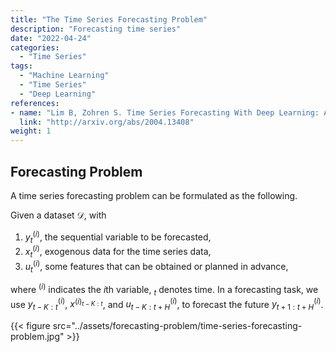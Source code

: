 ```yaml
---
title: "The Time Series Forecasting Problem"
description: "Forecasting time series"
date: "2022-04-24"
categories:
  - "Time Series"
tags:
  - "Machine Learning"
  - "Time Series"
  - "Deep Learning"
references:
- name: "Lim B, Zohren S. Time Series Forecasting With Deep Learning: A Survey. arXiv [stat.ML]. 2020. Available: http://arxiv.org/abs/2004.13408"
  link: "http://arxiv.org/abs/2004.13408"
weight: 1
---
```


## Forecasting Problem

A time series forecasting problem can be formulated as the following.

Given a dataset $\mathcal D$, with

1. $y^{(i)}_t$, the sequential variable to be forecasted,
2. $x^{(i)}_t$, exogenous data for the time series data,
3. $u^{(i)}_t$, some features that can be obtained or planned in advance,

where ${}^{(i)}$ indicates the $i$th variable, ${}_ t$ denotes time. In a forecasting task, we use $y^{(i)} _ {t-K:t}$, $x^{(i) _ {t-K:t}}$, and $u^{(i)} _ {t-K:t+H}$, to forecast the future $y^{(i)} _ {t+1:t+H}$.


{{< figure src="../assets/forecasting-problem/time-series-forecasting-problem.jpg" >}}

